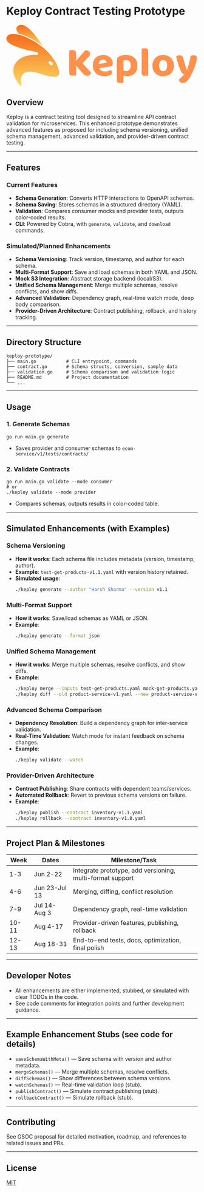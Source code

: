 # Keploy Contract Testing Prototype 


<?xml version="1.0" encoding="UTF-8"?>
<svg width="654px" height="211px" viewBox="0 0 654 211" version="1.1" xmlns="http://www.w3.org/2000/svg" xmlns:xlink="http://www.w3.org/1999/xlink">
    <title>print 2</title>
    <defs>
        <linearGradient x1="4.79894665e-14%" y1="5.9372743e-14%" x2="4.79894665e-14%" y2="100.010525%" id="linearGradient-1">
            <stop stop-color="#FAD961" offset="0%"></stop>
            <stop stop-color="#F76B1C" offset="100%"></stop>
        </linearGradient>
        <linearGradient x1="-1.2055617e-14%" y1="-6.0644458e-15%" x2="-1.2055617e-14%" y2="100.005594%" id="linearGradient-2">
            <stop stop-color="#FAD961" offset="0%"></stop>
            <stop stop-color="#F76B1C" offset="100%"></stop>
        </linearGradient>
    </defs>
    <g id="Material-Design-Stickersheet" stroke="none" stroke-width="1" fill="none" fill-rule="evenodd">
        <g id="print-2" fill-rule="nonzero">
            <g id="print">
                <g id="Group">
                    <g transform="translate(79.554233, 36.680212) scale(-1, 1) rotate(-180.000000) translate(-79.554233, -36.680212) translate(34.084532, 0.000000)" fill="url(#linearGradient-1)" id="Path">
                        <path d="M90.9394012,0 C75.7888846,23.901637 27.9278103,93.9988661 3.25939689,67.4484092 C-2.85282459,60.870658 0.148344297,52.1761496 7.96880165,42.8877998 C32.1549743,37.1481312 63.6189036,21.8042754 90.9394012,0"></path>
                    </g>
                    <g transform="translate(90.500000, 121.222430) scale(-1, 1) rotate(-180.000000) translate(-90.500000, -121.222430) translate(0.000000, 31.444860)" fill="url(#linearGradient-2)" id="Shape">
                        <path d="M158.050239,73.7953285 C156.099683,71.6433718 151.694738,72.4448182 148.211088,75.5835573 C144.734636,78.7246909 143.499044,83.0190262 145.4496,85.1712223 C147.400156,87.3236579 151.805101,86.5272399 155.283952,83.3861063 C158.765203,80.2420993 160.000795,75.9480035 158.050239,73.7953285 L158.050239,73.7953285 Z M180.127748,53.0482344 C180.103756,53.1600586 180.094159,53.2740378 180.067768,53.3887354 C160.888502,140.991116 12.4963071,208.620551 0.506266678,166.919955 C-8.44853606,135.775608 104.356211,117.656501 104.356211,117.656501 C106.72135,117.245362 108.523395,115.189426 108.523395,112.711814 C108.523395,110.145605 106.588674,108.053032 104.098056,107.751323 C38.0905747,110.416186 26.2751967,69.8683128 26.2751967,69.8683128 C13.7376571,29.341272 52.5707528,0 52.5707528,0 C33.850455,75.1096814 114.497422,43.7594057 114.497422,43.7594057 C180.996261,21.0832849 183.33069,39.134387 180.127748,53.0482344"></path>
                    </g>
                </g>
                <g id="text-logo-path-group" transform="translate(213.938936, 79.355753)" fill="#FF914D" stroke="#FFFFFF" stroke-width="1.92115385">
                    <g id="text-logo-path-0">
                        <path d="M0,83.9928462 L0,83.9928462 L0,7.93436538 C1.07584615,7.75505769 2.76646154,7.48609615 5.07184615,7.12748077 C7.36442308,6.78167308 9.56734615,6.60876923 11.6806154,6.60876923 L11.6806154,6.60876923 C13.8835385,6.60876923 15.8303077,6.78167308 17.5209231,7.12748077 C19.2115385,7.48609615 20.6267885,8.09446154 21.7666731,8.95257692 C22.9193654,9.8235 23.7902885,11.0210192 24.3794423,12.5451346 C24.9685962,14.06925 25.2631731,16.0736538 25.2631731,18.5583462 L25.2631731,18.5583462 L25.2631731,41.4969231 L55.2331731,7.08905769 C61.7522885,7.08905769 66.4270962,8.31219231 69.2575962,10.7584615 C72.1009038,13.1919231 73.5225577,16.0992692 73.5225577,19.4805 L73.5225577,19.4805 C73.5225577,21.9651923 72.8885769,24.309 71.6206154,26.5119231 C70.3526538,28.7148462 68.3354423,31.2251538 65.5689808,34.0428462 L65.5689808,34.0428462 L47.5677692,52.0440577 C49.95,54.7208654 52.4667115,57.5001346 55.1179038,60.3818654 C57.7690962,63.2764038 60.3626538,66.0940962 62.8985769,68.8349423 C65.4345,71.5757885 67.8871731,74.1885577 70.2565962,76.67325 C72.6260192,79.1579423 74.67525,81.3160385 76.4042885,83.1475385 L76.4042885,83.1475385 C76.4042885,85.2608077 76.0200577,87.1371346 75.2515962,88.7765192 C74.4703269,90.4159038 73.4265,91.8119423 72.1201154,92.9646346 C70.8009231,94.1173269 69.3344423,94.9754423 67.7206731,95.5389808 C66.0940962,96.1025192 64.3714615,96.3842885 62.5527692,96.3842885 L62.5527692,96.3842885 C58.608,96.3842885 55.3804615,95.3980962 52.8701538,93.4257115 C50.3598462,91.4533269 47.9584038,89.1287308 45.6658269,86.4519231 L45.6658269,86.4519231 L25.3976538,62.8217308 L25.3976538,94.6936731 C24.3218077,94.9754423 22.6311923,95.2572115 20.3258077,95.5389808 C18.0332308,95.82075 15.7854808,95.9616346 13.5825577,95.9616346 L13.5825577,95.9616346 C11.3796346,95.9616346 9.43286538,95.7951346 7.74225,95.4621346 C6.05163462,95.1291346 4.62998077,94.5335769 3.47728846,93.6754615 C2.33740385,92.8045385 1.47288462,91.6070192 0.883730769,90.0829038 C0.294576923,88.5587885 0,86.5287692 0,83.9928462 Z M80.7653077,59.2291731 L80.7653077,59.2291731 C80.7653077,52.9021731 81.8091346,47.4525 83.8967885,42.8801538 C85.9844423,38.3078077 88.7060769,34.5551538 92.0616923,31.6221923 C95.4173077,28.6892308 99.2532115,26.5311346 103.569404,25.1479038 C107.885596,23.7646731 112.291442,23.0730577 116.786942,23.0730577 L116.786942,23.0730577 C121.897212,23.0730577 126.54,23.8351154 130.715308,25.3592308 C134.890615,26.8833462 138.489577,28.9902115 141.512192,31.6798269 C144.547615,34.38225 146.904231,37.6097885 148.582038,41.3624423 C150.272654,45.1150962 151.117962,49.1943462 151.117962,53.6001923 L151.117962,53.6001923 C151.117962,56.8789615 150.202212,59.3764615 148.370712,61.0926923 C146.552019,62.8089231 143.996885,63.9231923 140.705308,64.4355 L140.705308,64.4355 L105.183173,69.7763077 C106.259019,72.9654231 108.417115,75.3476538 111.657462,76.923 C114.897808,78.4983462 118.650462,79.2860192 122.915423,79.2860192 L122.915423,79.2860192 C126.847385,79.2860192 130.561615,78.7801154 134.058115,77.7683077 C137.554615,76.7565 140.404327,75.5717885 142.60725,74.2141731 L142.60725,74.2141731 C144.156981,75.1491346 145.456962,76.4875385 146.507192,78.2293846 C147.570231,79.9584231 148.10175,81.7835192 148.10175,83.7046731 L148.10175,83.7046731 C148.10175,88.0208654 146.084538,91.2355962 142.050115,93.3488654 L142.050115,93.3488654 C138.950654,94.98825 135.492577,96.1025192 131.675885,96.6916731 C127.846385,97.2808269 124.247423,97.5754038 120.879,97.5754038 L120.879,97.5754038 C115.192385,97.5754038 109.922019,96.7749231 105.067904,95.1739615 C100.213788,93.5858077 95.9936538,91.2099808 92.4075,88.0464808 C88.8213462,84.8701731 85.9844423,80.8805769 83.8967885,76.0776923 C81.8091346,71.2748077 80.7653077,65.6586346 80.7653077,59.2291731 Z M103.415712,53.6001923 L103.415712,53.6001923 L128.044904,49.5849808 C127.763135,47.6638269 126.7065,45.7426731 124.875,43.8215192 C123.0435,41.9003654 120.347481,40.9397885 116.786942,40.9397885 L116.786942,40.9397885 C114.494365,40.9397885 112.515577,41.3240192 110.850577,42.0924808 C109.185577,42.87375 107.821558,43.8599423 106.758519,45.0510577 C105.708288,46.2421731 104.914212,47.5805769 104.376288,49.0662692 C103.838365,50.5391538 103.518173,52.0504615 103.415712,53.6001923 Z M162.875423,109.3905 L162.875423,109.3905 L162.875423,40.2289615 C162.875423,37.6546154 163.438962,35.54775 164.566038,33.9083654 C165.693115,32.2561731 167.217231,30.7512692 169.138385,29.3936538 L169.138385,29.3936538 C172.084154,27.4725 175.766365,25.9355769 180.185019,24.7828846 C184.590865,23.643 189.534635,23.0730577 195.016327,23.0730577 L195.016327,23.0730577 C200.792596,23.0730577 206.152615,23.8095 211.096385,25.2823846 C216.052962,26.7552692 220.311519,29.0414423 223.872058,32.1409038 C227.432596,35.2403654 230.224673,39.1082885 232.248288,43.7446731 C234.259096,48.3938654 235.2645,53.9331923 235.2645,60.3626538 L235.2645,60.3626538 C235.2645,66.4975385 234.399981,71.8767692 232.670942,76.5003462 C230.929096,81.1239231 228.476423,84.9918462 225.312923,88.1041154 C222.149423,91.2291923 218.326327,93.5665962 213.843635,95.1163269 C209.360942,96.6660577 204.37875,97.4409231 198.897058,97.4409231 L198.897058,97.4409231 C194.772981,97.4409231 190.949885,96.8069423 187.427769,95.5389808 L187.427769,95.5389808 L187.427769,119.457346 C186.492808,119.739115 184.955885,120.052904 182.817,120.398712 C180.678115,120.757327 178.507212,120.936635 176.304288,120.936635 L176.304288,120.936635 C174.203827,120.936635 172.308288,120.782942 170.617673,120.475558 C168.927058,120.168173 167.505404,119.579019 166.352712,118.708096 C165.200019,117.849981 164.3355,116.678077 163.759154,115.192385 C163.17,113.7195 162.875423,111.785538 162.875423,109.3905 Z M187.293288,44.3786538 L187.293288,76.1161154 C188.458788,76.6796538 189.701135,77.1471346 191.020327,77.5185577 C192.326712,77.8899808 193.754769,78.0756923 195.3045,78.0756923 L195.3045,78.0756923 C205.204846,78.0756923 210.155019,72.1713462 210.155019,60.3626538 L210.155019,60.3626538 C210.155019,54.2149615 208.931885,49.6490192 206.485615,46.6648269 C204.052154,43.6934423 200.510827,42.20775 195.861635,42.20775 L195.861635,42.20775 C194.042942,42.20775 192.416365,42.4318846 190.981904,42.8801538 C189.547442,43.3156154 188.317904,43.8151154 187.293288,44.3786538 L187.293288,44.3786538 Z M247.655942,84.915 L247.655942,84.915 L247.655942,1.32559615 C248.731788,1.13348077 250.287923,0.864519231 252.324346,0.518711538 C254.373577,0.172903846 256.448423,0 258.548885,0 L258.548885,0 C260.662154,0 262.564096,0.147288462 264.254712,0.441865385 C265.945327,0.74925 267.366981,1.32559615 268.519673,2.17090385 C269.659558,3.01621154 270.549692,4.18811538 271.190077,5.68661538 C271.817654,7.18511538 272.131442,9.13188462 272.131442,11.5269231 L272.131442,11.5269231 L272.131442,95.1163269 C271.055596,95.2956346 269.486654,95.5517885 267.424615,95.8847885 C265.362577,96.2177885 263.274923,96.3842885 261.161654,96.3842885 L261.161654,96.3842885 C259.048385,96.3842885 257.146442,96.2434038 255.455827,95.9616346 C253.765212,95.6798654 252.349962,95.1035192 251.210077,94.2325962 C250.057385,93.3616731 249.173654,92.1897692 248.558885,90.7168846 C247.956923,89.2311923 247.655942,87.2972308 247.655942,84.915 Z M284.446038,60.2089615 L284.446038,60.2089615 C284.446038,54.5351538 285.361788,49.3992692 287.193288,44.8013077 C289.024788,40.2033462 291.605538,36.3034038 294.935538,33.1014808 C298.265538,29.88675 302.229519,27.4084615 306.827481,25.6666154 C311.412635,23.9375769 316.548519,23.0730577 322.235135,23.0730577 L322.235135,23.0730577 C327.908942,23.0730577 333.051231,23.9631923 337.662,25.7434615 C342.285577,27.5237308 346.249558,30.0212308 349.553942,33.2359615 C352.858327,36.4506923 355.426269,40.3570385 357.257769,44.955 C359.089269,49.5401538 360.005019,54.6248077 360.005019,60.2089615 L360.005019,60.2089615 C360.005019,66.1645385 359.089269,71.4797308 357.257769,76.1545385 C355.426269,80.8165385 352.858327,84.7292885 349.553942,87.8927885 C346.249558,91.0690962 342.285577,93.4769423 337.662,95.1163269 C333.051231,96.7557115 327.908942,97.5754038 322.235135,97.5754038 L322.235135,97.5754038 C316.548519,97.5754038 311.412635,96.7044808 306.827481,94.9626346 C302.229519,93.2335962 298.265538,90.7617115 294.935538,87.5469808 C291.605538,84.33225 289.024788,80.4130962 287.193288,75.7895192 C285.361788,71.17875 284.446038,65.9852308 284.446038,60.2089615 Z M309.555519,60.2089615 L309.555519,60.2089615 C309.555519,66.0748846 310.682596,70.5703846 312.93675,73.6954615 C315.190904,76.8077308 318.335192,78.3638654 322.369615,78.3638654 L322.369615,78.3638654 C326.404038,78.3638654 329.497096,76.7821154 331.648788,73.6186154 C333.813288,70.4551154 334.895538,65.9852308 334.895538,60.2089615 L334.895538,60.2089615 C334.895538,54.4455 333.794077,50.0012308 331.591154,46.8761538 C329.375423,43.7638846 326.25675,42.20775 322.235135,42.20775 L322.235135,42.20775 C318.200712,42.20775 315.075635,43.7638846 312.859904,46.8761538 C310.656981,50.0012308 309.555519,54.4455 309.555519,60.2089615 Z M365.422673,28.8365192 L365.422673,28.8365192 C366.780288,27.4789038 368.586173,26.2941923 370.840327,25.2823846 C373.094481,24.2705769 375.559962,23.7646731 378.236769,23.7646731 L378.236769,23.7646731 C381.605192,23.7646731 384.390865,24.4690962 386.593788,25.8779423 C388.796712,27.2867885 390.4425,29.9123654 391.531154,33.7546731 L391.531154,33.7546731 L402.84675,73.3688654 L403.480731,73.3688654 C404.659038,70.0900962 405.786115,66.5231538 406.861962,62.6680385 C407.937808,58.8257308 409.00725,54.8681538 410.070288,50.7953077 C411.120519,46.7096538 412.100308,42.624 413.009654,38.5383462 C413.931808,34.4655 414.745096,30.4566923 415.449519,26.5119231 L415.449519,26.5119231 C418.920404,24.6804231 422.692269,23.7646731 426.765115,23.7646731 L426.765115,23.7646731 C430.146346,23.7646731 432.938423,24.4947115 435.141346,25.9547885 C437.344269,27.4020577 438.445731,29.88675 438.445731,33.4088654 L438.445731,33.4088654 C438.445731,35.9832115 438.119135,38.9866154 437.465942,42.4190769 C436.81275,45.8387308 435.935423,49.4697115 434.833962,53.3120192 C433.7325,57.1671346 432.426115,61.1311154 430.914808,65.2039615 C429.416308,69.2896154 427.847365,73.2984231 426.207981,77.2303846 C424.568596,81.1751538 422.890788,84.8957885 421.174558,88.3922885 C419.471135,91.8887885 417.793327,95.0394808 416.141135,97.8443654 L416.141135,97.8443654 C413.477135,102.544788 410.979635,106.380692 408.648635,109.352077 C406.330442,112.336269 404.114712,114.673673 402.001442,116.364288 C399.900981,118.042096 397.794115,119.188385 395.680846,119.803154 C393.567577,120.417923 391.364654,120.725308 389.072077,120.725308 L389.072077,120.725308 C385.037654,120.725308 381.765288,119.527788 379.254981,117.13275 C376.744673,114.737712 375.252577,111.619038 374.778692,107.776731 L374.778692,107.776731 C377.878154,105.381692 380.964808,102.717692 384.038654,99.7847308 C387.1125,96.8517692 389.891769,93.8611731 392.376462,90.8129423 L392.376462,90.8129423 C390.724269,90.3518654 388.963212,89.2183846 387.093288,87.4125 C385.223365,85.6066154 383.180538,82.2638077 380.964808,77.3840769 L380.964808,77.3840769 C379.888962,74.9890385 378.755481,72.3058269 377.564365,69.3344423 C376.360442,66.35025 375.118096,62.937 373.837327,59.0946923 C372.54375,55.2395769 371.205346,50.8401346 369.822115,45.8963654 C368.438885,40.9525962 366.972404,35.2659808 365.422673,28.8365192 Z" id="Shape"></path>
                    </g>
                </g>
            </g>
        </g>
    </g>
</svg>

## Overview
Keploy is a contract testing tool designed to streamline API contract validation for microservices. This enhanced prototype demonstrates advanced features as proposed for including schema versioning, unified schema management, advanced validation, and provider-driven contract testing.

---

## Features

### Current Features
- **Schema Generation**: Converts HTTP interactions to OpenAPI schemas.
- **Schema Saving**: Stores schemas in a structured directory (YAML).
- **Validation**: Compares consumer mocks and provider tests, outputs color-coded results.
- **CLI**: Powered by Cobra, with `generate`, `validate`, and `download` commands.

### Simulated/Planned Enhancements
- **Schema Versioning**: Track version, timestamp, and author for each schema.
- **Multi-Format Support**: Save and load schemas in both YAML and JSON.
- **Mock S3 Integration**: Abstract storage backend (local/S3).
- **Unified Schema Management**: Merge multiple schemas, resolve conflicts, and show diffs.
- **Advanced Validation**: Dependency graph, real-time watch mode, deep body comparison.
- **Provider-Driven Architecture**: Contract publishing, rollback, and history tracking.

---

## Directory Structure
```
keploy-prototype/
├── main.go           # CLI entrypoint, commands
├── contract.go       # Schema structs, conversion, sample data
├── validation.go     # Schema comparison and validation logic
├── README.md         # Project documentation
└── ...
```

---

## Usage

### 1. Generate Schemas
```
go run main.go generate
```
- Saves provider and consumer schemas to `ecom-service/v1/tests/contracts/`

### 2. Validate Contracts
```
go run main.go validate --mode consumer
# or
./keploy validate --mode provider
```
- Compares schemas, outputs results in color-coded table.

---

## Simulated Enhancements (with Examples)

### Schema Versioning
- **How it works**: Each schema file includes metadata (version, timestamp, author).
- **Example**: `test-get-products-v1.1.yaml` with version history retained.
- **Simulated usage**:
  ```bash
  ./keploy generate --author "Harsh Sharma" --version v1.1
  ```

### Multi-Format Support
- **How it works**: Save/load schemas as YAML or JSON.
- **Example**:
  ```bash
  ./keploy generate --format json
  ```

### Unified Schema Management
- **How it works**: Merge multiple schemas, resolve conflicts, and show diffs.
- **Example**:
  ```bash
  ./keploy merge --inputs test-get-products.yaml mock-get-products.yaml --output product-service-v1.yaml
  ./keploy diff --old product-service-v1.yaml --new product-service-v1.1.yaml
  ```

### Advanced Schema Comparison
- **Dependency Resolution**: Build a dependency graph for inter-service validation.
- **Real-Time Validation**: Watch mode for instant feedback on schema changes.
- **Example**:
  ```bash
  ./keploy validate --watch
  ```

### Provider-Driven Architecture
- **Contract Publishing**: Share contracts with dependent teams/services.
- **Automated Rollback**: Revert to previous schema versions on failure.
- **Example**:
  ```bash
  ./keploy publish --contract inventory-v1.1.yaml
  ./keploy rollback --contract inventory-v1.0.yaml
  ```

---

## Project Plan & Milestones

| Week | Dates        | Milestone/Task                                              |
|------|-------------|------------------------------------------------------------|
| 1-3  | Jun 2-22    | Integrate prototype, add versioning, multi-format support  |
| 4-6  | Jun 23-Jul 13| Merging, diffing, conflict resolution                      |
| 7-9  | Jul 14-Aug 3| Dependency graph, real-time validation                     |
| 10-11| Aug 4-17    | Provider-driven features, publishing, rollback             |
| 12-13| Aug 18-31   | End-to-end tests, docs, optimization, final polish         |

---

## Developer Notes
- All enhancements are either implemented, stubbed, or simulated with clear TODOs in the code.
- See code comments for integration points and further development guidance.

---

## Example Enhancement Stubs (see code for details)
- `saveSchemaWithMeta()` — Save schema with version and author metadata.
- `mergeSchemas()` — Merge multiple schemas, resolve conflicts.
- `diffSchemas()` — Show differences between schema versions.
- `watchSchemas()` — Real-time validation loop (stub).
- `publishContract()` — Simulate contract publishing (stub).
- `rollbackContract()` — Simulate rollback (stub).

---

## Contributing
See GSOC proposal for detailed motivation, roadmap, and references to related issues and PRs.

---

## License
[MIT](LICENSE)
